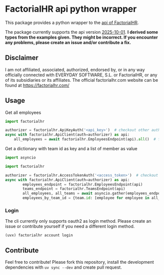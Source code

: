 # FactorialHR api python wrapper

This package provides a python wrapper to the [api of FactorialHR](https://apidoc.factorialhr.com/docs).

The package currently supports the api version [2025-10-01](https://apidoc.factorialhr.com/v2025-10-01/docs/getting-started).
**I derived some types from the examples given. They might be incorrect. If you encounter any problems, please create an issue and/or contribute a fix.**

## Disclaimer

I am not affiliated, associated, authorized, endorsed by, or in any way officially connected with EVERYDAY SOFTWARE, S.L. or FactorialHR, or any of its subsidiaries or its affiliates. The official factorialhr.com website can be found at https://factorialhr.com/

## Usage

Get all employees
```python
import factorialhr

authorizer = factorialhr.ApiKeyAuth('<api_key>')  # checkout other authorization methods
async with factorialhr.ApiClient(auth=authorizer) as api:
    all_employees = await factorialhr.EmployeesEndpoint(api).all()  # fetches all employees. on big companies you might want to increase the timeout by using timeout=...
```
Get a dictionary with team id as key and a list of member as value
```python
import asyncio

import factorialhr

authorizer = factorialhr.AccessTokenAuth('<access_token>')  # checkout other authorization methods
async with factorialhr.ApiClient(auth=authorizer) as api:
        employees_endpoint = factorialhr.EmployeesEndpoint(api)
        teams_endpoint = factorialhr.TeamsEndpoint(api)
        all_employees, all_teams = await asyncio.gather(employees_endpoint.all(), teams_endpoint.all())  # remember to increase the timeout if you have a lot of employees or teams
        employees_by_team_id = {team.id: [employee for employee in all_employees.data() if employee.id in team.employee_ids] for team in all_teams.data()}
```

### Login

The cli currently only supports oauth2 as login method. Please create an issue or contribute yourself if you need a different login method.

`(uvx) factorialhr account login`

## Contribute

Feel free to contribute! Please fork this repository, install the development dependencies with `uv sync --dev`
and create pull request.
